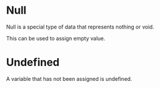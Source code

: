 # Null

Null is a special type of data that represents nothing or void.

This can be used to assign empty value.

# Undefined

A variable that has not been assigned is undefined.